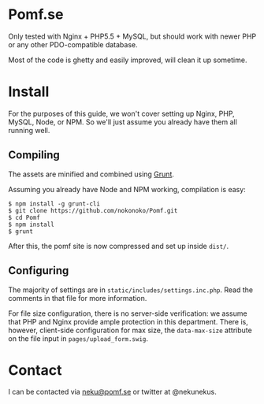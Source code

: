 # Pomf.se
Only tested with Nginx + PHP5.5 + MySQL, but should work with newer PHP or any
other PDO-compatible database.

Most of the code is ghetty and easily improved, will clean it up sometime.

# Install
For the purposes of this guide, we won't cover setting up Nginx, PHP, MySQL,
Node, or NPM.  So we'll just assume you already have them all running well.

## Compiling
The assets are minified and combined using [Grunt](http://gruntjs.com/).

Assuming you already have Node and NPM working, compilation is easy:
```
$ npm install -g grunt-cli
$ git clone https://github.com/nokonoko/Pomf.git
$ cd Pomf
$ npm install
$ grunt
```
After this, the pomf site is now compressed and set up inside `dist/`.

## Configuring
The majority of settings are in `static/includes/settings.inc.php`.  Read the 
comments in that file for more information.

For file size configuration, there is no server-side verification: we assume 
that PHP and Nginx provide ample protection in this department.  There is,
however, client-side configuration for max size, the `data-max-size` attribute
on the file input in `pages/upload_form.swig`.

# Contact
I can be contacted via neku@pomf.se or twitter at @nekunekus.
